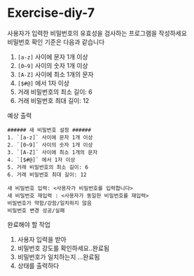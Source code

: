 # Exercise-diy-7

사용자가 입력한 비밀번호의 유효성을 검사하는 프로그램을 작성하세요  
비밀번호 확인 기준은 다음과 같습니다  

1. `[a-z]` 사이에 문자 1개 이상
2. `[0~9]` 사이의 숫자 1개 이상
3. `[A-Z]` 사이에 최소 1개의 문자
4. `[$#@]` 에서 1자 이상
5. 거래 비밀번호의 최소 길이: 6
6. 거래 비밀번호 최대 길이: 12


예상 출력

```
###### 새 비밀번호 설정 ######
1. `[a-z]` 사이에 문자 1개 이상
2. `[0~9]` 사이의 숫자 1개 이상
3. `[A-Z]` 사이에 최소 1개의 문자
4. `[$#@]` 에서 1자 이상
5. 거래 비밀번호의 최소 길이: 6
6. 거래 비밀번호 최대 길이: 12

새 비밀번호 입력: <사용자가 비밀번호를 입력합니다>  
새 비밀번호 재입력 : <사용자가 동일한 비밀번호를 재입력>  
비밀번호가 약함/강함/일치하지 않음  
비밀번호 변경 성공/실패  
```

완료해야 할 작업

1. 사용자 입력을 받아
2. 비밀번호 강도를 확인하세요..완료됨
3. 비밀번호가 일치하는지 ...완료됨
4. 상태를 출력하다